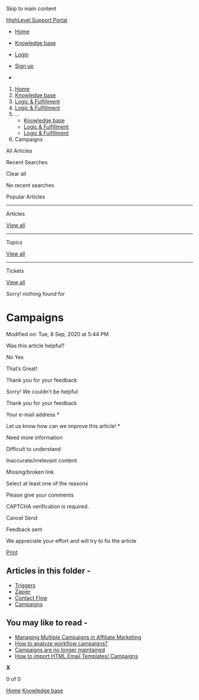 Skip to main content

[ HighLevel Support Portal ](https://help.gohighlevel.com)

  * [ Home ](/support/home)
  * [ Knowledge base ](/support/solutions)

  * [Login](/support/login)
  * [Sign up](/support/signup)
  * 

  1. [Home](/support/home)
  2. [Knowledge base](/support/solutions)
  3. [Logic & Fulfillment](/support/solutions/48000452118)
  4. [Logic & Fulfillment](/support/solutions/folders/48000673695)
  5. ... 
     * [Knowledge base](/support/solutions)
     * [Logic & Fulfillment](/support/solutions/48000452118)
     * [Logic & Fulfillment](/support/solutions/folders/48000673695)
  6. Campaigns

All  Articles 

Recent Searches

Clear all

No recent searches

Popular Articles

* * *

Articles

[View all](/support/search/solutions)

* * *

Topics

[View all](/support/search/topics)

* * *

Tickets

[View all](/support/search/tickets)

Sorry! nothing found for   

# Campaigns

Modified on: Tue, 8 Sep, 2020 at 5:44 PM

Was this article helpful?

No  Yes 

That’s Great!

Thank you for your feedback

Sorry! We couldn't be helpful

Thank you for your feedback

Your e-mail address *

Let us know how can we improve this article! *

Need more information 

Difficult to understand 

Inaccurate/irrelevant content 

Missing/broken link 

Select at least one of the reasons 

Please give your comments 

CAPTCHA verification is required. 

Cancel  Send 

Feedback sent

We appreciate your effort and will try to fix the article

[Print](javascript:print\(\))

## Articles in this folder -

  * [Triggers](/support/solutions/articles/48001157620-triggers)
  * [Zapier](/support/solutions/articles/48001157622-zapier)
  * [Contact Flow](/support/solutions/articles/48001157626-contact-flow)
  * [Campaigns](/support/solutions/articles/48001157629-campaigns)

## You may like to read -

  * [Managing Multiple Campaigns in Affiliate Marketing](/support/solutions/articles/155000003638-managing-multiple-campaigns-in-affiliate-marketing)
  * [How to analyze workflow campaigns?](/support/solutions/articles/155000003902-how-to-analyze-workflow-campaigns-)
  * [Campaigns are no longer maintained](/support/solutions/articles/155000002252-campaigns-are-no-longer-maintained)
  * [How to import HTML Email Templates/ Campaigns](/support/solutions/articles/48001215400-how-to-import-html-email-templates-campaigns)

**X**

0 of 0 []()

[Home](/support/home) [Knowledge base](/support/solutions)
